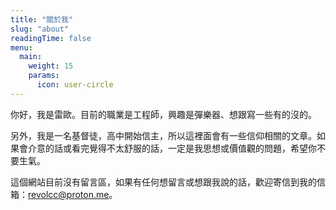 ```yaml
---
title: "關於我"
slug: "about"
readingTime: false
menu:
  main:
    weight: 15
    params:
      icon: user-circle
---
```


你好，我是雷歐。目前的職業是工程師，興趣是彈樂器、想跟寫一些有的沒的。

另外，我是一名基督徒，高中開始信主，所以這裡面會有一些信仰相關的文章。如果會介意的話或看完覺得不太舒服的話，一定是我思想或價值觀的問題，希望你不要生氣。

這個網站目前沒有留言區，如果有任何想留言或想跟我說的話，歡迎寄信到我的信箱：[revolcc@proton.me](mailto:revolcc@proton.me)。
